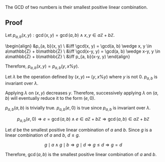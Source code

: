 The GCD of two numbers is their smallest positive linear combination.

## Proof

Let $p_{a, b}(x, y): \gcd(x, y) = \gcd(a, b) \wedge x, y \in a\mathbb{Z} + b\mathbb{Z}$.

\begin{align}
&p_{a, b}(x, y)
\\ &\iff \gcd(x, y) = \gcd(a, b) \wedge x, y \in a\mathbb{Z} + b\mathbb{Z}
\\ &\iff \gcd(x-y, y) = \gcd(a, b) \wedge x-y, y \in a\mathbb{Z} + b\mathbb{Z}
\\ &\iff p_{a, b}(x-y, y)
\end{align}

Therefore, $p_{a, b}(x, y) = p_{a, b}(y, x\% y)$.

Let $\lambda$ be the operation defined by $(x, y) \mapsto (y, x\%y)$ where $y$ is not 0.
$p_{a, b}$ is invariant over $\lambda$.

Applying $\lambda$ on $(x, y)$ decreases $y$.
Therefore, successively applying $\lambda$ on $(a, b)$ will eventually reduce it to the form $(e, 0)$.

$p_{a, b}(a, b)$ is trivially true.
$p_{a, b}(e, 0)$ is true since $p_{a, b}$ is invariant over $\lambda$.

$$p_{a, b}(e, 0)
\Rightarrow e = \gcd(a, b) \wedge e \in a\mathbb{Z} + b\mathbb{Z}
\Rightarrow \gcd(a, b) \in a\mathbb{Z} + b\mathbb{Z}$$

Let $d$ be the smallest positive linear combination of $a$ and $b$.
Since $g$ is a linear combination of $a$ and $b$, $d \le g$.

$$g \mid a \wedge g \mid b \Rightarrow g \mid d \Rightarrow g \le d \Rightarrow g = d$$

Therefore, $\gcd(a, b)$ is the smallest positive linear combination of $a$ and $b$.
